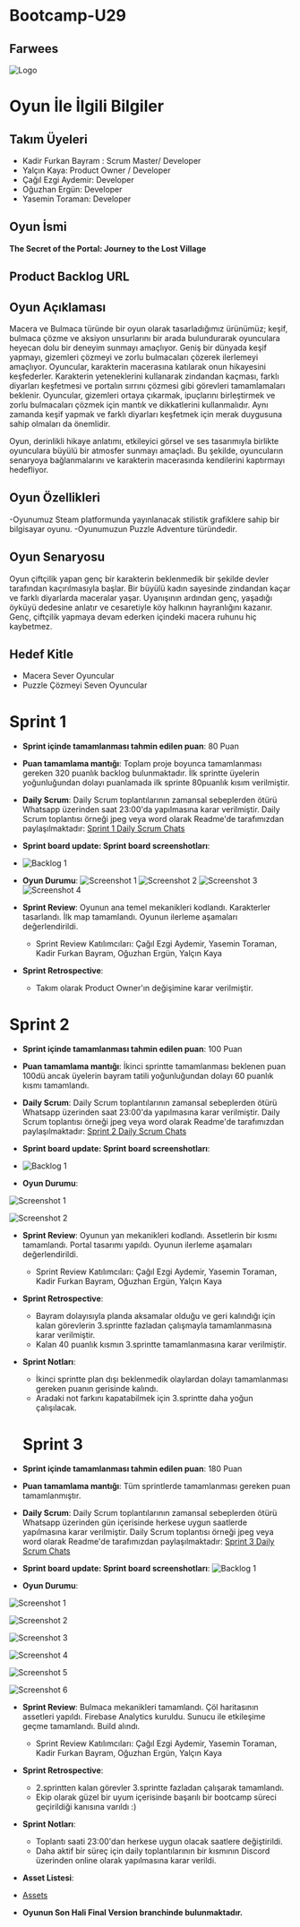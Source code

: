# Bootcamp-U29
## Farwees 
 ![Logo ](https://github.com/YaseminToraman/Bootcamp-U29/blob/main/ProjectManagement/Sprint3/logo.png)

# Oyun İle İlgili Bilgiler

## Takım Üyeleri
- Kadir Furkan Bayram : Scrum Master/ Developer
- Yalçın Kaya: Product Owner / Developer
- Çağıl Ezgi Aydemir: Developer
- Oğuzhan Ergün: Developer
- Yasemin Toraman: Developer

## Oyun İsmi
**The Secret of the Portal: Journey to the Lost Village**
## Product Backlog URL

## Oyun Açıklaması
Macera ve Bulmaca türünde bir oyun olarak tasarladığımız ürünümüz; keşif, bulmaca çözme ve aksiyon unsurlarını bir arada bulundurarak oyunculara heyecan dolu bir deneyim sunmayı amaçlıyor. 
Geniş bir dünyada keşif yapmayı, gizemleri çözmeyi ve zorlu bulmacaları çözerek ilerlemeyi amaçlıyor. Oyuncular, karakterin macerasına katılarak onun hikayesini keşfederler.
Karakterin yeteneklerini kullanarak zindandan kaçması, farklı diyarları keşfetmesi ve portalın sırrını çözmesi gibi görevleri tamamlamaları beklenir.
Oyuncular, gizemleri ortaya çıkarmak, ipuçlarını birleştirmek ve zorlu bulmacaları çözmek için mantık ve dikkatlerini kullanmalıdır. Aynı zamanda keşif yapmak ve farklı diyarları keşfetmek için merak duygusuna sahip olmaları da önemlidir.

Oyun, derinlikli hikaye anlatımı, etkileyici görsel ve ses tasarımıyla birlikte oyunculara büyülü bir atmosfer sunmayı amaçladı.
Bu şekilde, oyuncuların senaryoya bağlanmalarını ve karakterin macerasında kendilerini kaptırmayı hedefliyor.

## Oyun Özellikleri
-Oyunumuz Steam platformunda yayınlanacak stilistik grafiklere sahip bir bilgisayar oyunu.
-Oyunumuzun Puzzle Adventure türündedir.

## Oyun Senaryosu
Oyun çiftçilik yapan genç bir karakterin beklenmedik bir şekilde devler tarafından kaçırılmasıyla başlar. Bir büyülü kadın 
sayesinde zindandan kaçar ve farklı diyarlarda maceralar yaşar. Uyanışının ardından genç, yaşadığı öyküyü dedesine anlatır ve 
cesaretiyle köy halkının hayranlığını kazanır. Genç, çiftçilik yapmaya devam ederken içindeki macera ruhunu hiç kaybetmez.

## Hedef Kitle
- Macera Sever Oyuncular
- Puzzle Çözmeyi Seven Oyuncular

# Sprint 1
- **Sprint içinde tamamlanması tahmin edilen puan**: 80 Puan
- **Puan tamamlama mantığı**: Toplam proje boyunca tamamlanması gereken 320 puanlık backlog bulunmaktadır. İlk sprintte üyelerin yoğunluğundan dolayı 
  puanlamada ilk sprinte 80puanlık kısım verilmiştir.
- **Daily Scrum**: Daily Scrum toplantılarının zamansal sebeplerden ötürü Whatsapp üzerinden saat 23:00'da yapılmasına karar verilmiştir. Daily Scrum toplantısı örneği jpeg veya word olarak Readme'de tarafımızdan paylaşılmaktadır: [Sprint 1 Daily Scrum Chats](https://github.com/YaseminToraman/Bootcamp-U29/blob/main/ProjectManagement/Sprint1/Sprint1-Daily.docx?raw=true)
- **Sprint board update: Sprint board screenshotları**:
-  ![Backlog 1](https://github.com/YaseminToraman/Bootcamp-U29/blob/main/ProjectManagement/Sprint1/trello.png) 


- **Oyun Durumu**: 
 ![Screenshot 1](https://github.com/YaseminToraman/Bootcamp-U29/blob/main/ProjectManagement/Sprint1/ss1.png)
 ![Screenshot 2](https://github.com/YaseminToraman/Bootcamp-U29/blob/main/ProjectManagement/Sprint1/ss2.png)
 ![Screenshot 3](https://github.com/YaseminToraman/Bootcamp-U29/blob/main/ProjectManagement/Sprint1/ss3.jpeg)
 ![Screenshot 4](https://github.com/YaseminToraman/Bootcamp-U29/blob/main/ProjectManagement/Sprint1/product.gif)

- **Sprint Review**: Oyunun ana temel mekanikleri kodlandı. Karakterler tasarlandı. İlk map tamamlandı. Oyunun ilerleme aşamaları değerlendirildi. 
  - Sprint Review Katılımcıları: Çağıl Ezgi Aydemir, Yasemin Toraman, Kadir Furkan Bayram, Oğuzhan Ergün, Yalçın Kaya
- **Sprint Retrospective**: 
  - Takım olarak Product Owner'ın değişimine karar verilmiştir.
 
# Sprint 2
- **Sprint içinde tamamlanması tahmin edilen puan**: 100 Puan
- **Puan tamamlama mantığı**: İkinci sprintte tamamlanması beklenen puan 100dü ancak üyelerin bayram tatili yoğunluğundan dolayı 60 puanlık kısmı tamamlandı.
- **Daily Scrum**: Daily Scrum toplantılarının zamansal sebeplerden ötürü Whatsapp üzerinden saat 23:00'da yapılmasına karar verilmiştir. Daily Scrum toplantısı örneği jpeg veya word olarak Readme'de tarafımızdan paylaşılmaktadır: [Sprint 2 Daily Scrum Chats](https://github.com/YaseminToraman/Bootcamp-U29/blob/main/ProjectManagement/Sprint2/Sprint2-Daily.docx?raw=true)
- **Sprint board update: Sprint board screenshotları**:
-  ![Backlog 1](https://github.com/YaseminToraman/Bootcamp-U29/blob/main/ProjectManagement/Sprint2/trello2.JPG) 


- **Oyun Durumu**:
  
 ![Screenshot 1](https://github.com/YaseminToraman/Bootcamp-U29/blob/main/ProjectManagement/Sprint2/product2.gif)
 
 ![Screenshot 2](https://github.com/YaseminToraman/Bootcamp-U29/blob/main/ProjectManagement/Sprint2/product3.gif)

- **Sprint Review**: Oyunun yan mekanikleri kodlandı. Assetlerin bir kısmı tamamlandı. Portal tasarımı yapıldı. Oyunun ilerleme aşamaları değerlendirildi. 
  - Sprint Review Katılımcıları: Çağıl Ezgi Aydemir, Yasemin Toraman, Kadir Furkan Bayram, Oğuzhan Ergün, Yalçın Kaya
- **Sprint Retrospective**: 
  - Bayram dolayısıyla planda aksamalar olduğu ve geri kalındığı için kalan görevlerin 3.sprintte fazladan çalışmayla 
  tamamlanmasına karar verilmiştir.
  - Kalan 40 puanlık kısmın 3.sprintte tamamlanmasına karar verilmiştir.
- **Sprint Notları**:
  - İkinci sprintte plan dışı beklenmedik olaylardan dolayı tamamlanması gereken puanın gerisinde kalındı.
  - Aradaki not farkını kapatabilmek için 3.sprintte daha yoğun çalışılacak.

  # Sprint 3
- **Sprint içinde tamamlanması tahmin edilen puan**: 180 Puan
- **Puan tamamlama mantığı**: Tüm sprintlerde tamamlanması gereken puan tamamlanmıştır.
- **Daily Scrum**: Daily Scrum toplantılarının zamansal sebeplerden ötürü Whatsapp üzerinden gün içerisinde herkese uygun saatlerde yapılmasına karar verilmiştir. Daily Scrum toplantısı örneği jpeg veya word olarak Readme'de tarafımızdan paylaşılmaktadır: [Sprint 3 Daily Scrum Chats](https://github.com/YaseminToraman/Bootcamp-U29/blob/main/ProjectManagement/Sprint3/Sprint3-Daily.docx?raw=true)
- **Sprint board update: Sprint board screenshotları**:
   ![Backlog 1](https://github.com/YaseminToraman/Bootcamp-U29/blob/main/ProjectManagement/Sprint3/trello3.JPG) 


- **Oyun Durumu**:
  
 ![Screenshot 1](https://github.com/YaseminToraman/Bootcamp-U29/blob/main/ProjectManagement/Sprint3/ss1.png)
 
 ![Screenshot 2](https://github.com/YaseminToraman/Bootcamp-U29/blob/main/ProjectManagement/Sprint3/ss2.png)

 ![Screenshot 3](https://github.com/YaseminToraman/Bootcamp-U29/blob/main/ProjectManagement/Sprint3/ss3.png)

 ![Screenshot 4](https://github.com/YaseminToraman/Bootcamp-U29/blob/main/ProjectManagement/Sprint3/ss4.png)

 ![Screenshot 5](https://github.com/YaseminToraman/Bootcamp-U29/blob/main/ProjectManagement/Sprint3/ss5.png)
 
 ![Screenshot 6](https://github.com/YaseminToraman/Bootcamp-U29/blob/main/ProjectManagement/Sprint3/ss6.png)
 

- **Sprint Review**: Bulmaca mekanikleri tamamlandı. Çöl haritasının assetleri yapıldı. Firebase Analytics kuruldu. Sunucu ile etkileşime geçme 
                     tamamlandı. Build alındı.
  - Sprint Review Katılımcıları: Çağıl Ezgi Aydemir, Yasemin Toraman, Kadir Furkan Bayram, Oğuzhan Ergün, Yalçın Kaya
- **Sprint Retrospective**: 
  - 2.sprintten kalan görevler 3.sprintte fazladan çalışarak
    tamamlandı.
  - Ekip olarak güzel bir uyum içerisinde başarılı bir bootcamp süreci geçirildiği kanısına varıldı :) 
- **Sprint Notları**:
  - Toplantı saati 23:00'dan herkese uygun olacak saatlere değiştirildi.
  - Daha aktif bir süreç için daily toplantılarının bir kısmının Discord üzerinden online olarak yapılmasına karar verildi.
- **Asset Listesi**:
- [Assets](https://github.com/YaseminToraman/Bootcamp-U29/blob/main/ProjectManagement/Sprint3/assetler.docx?raw=true)

- **Oyunun Son Hali Final Version branchinde bulunmaktadır.**
